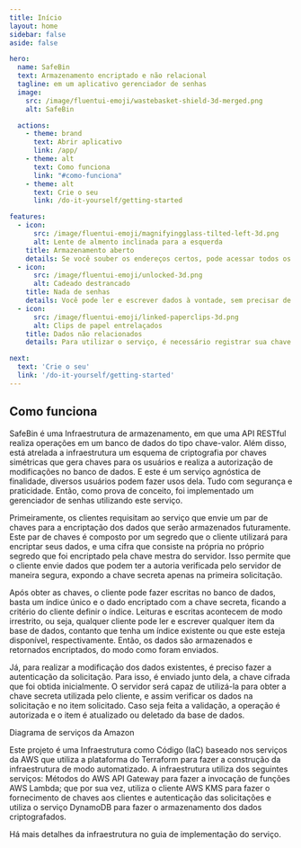 ```yaml
---
title: Início
layout: home
sidebar: false
aside: false

hero:
  name: SafeBin
  text: Armazenamento encriptado e não relacional
  tagline: em um aplicativo gerenciador de senhas
  image:
    src: /image/fluentui-emoji/wastebasket-shield-3d-merged.png
    alt: SafeBin

  actions:
    - theme: brand
      text: Abrir aplicativo
      link: /app/
    - theme: alt
      text: Como funciona
      link: "#como-funciona"
    - theme: alt
      text: Crie o seu
      link: /do-it-yourself/getting-started

features:
  - icon:
      src: /image/fluentui-emoji/magnifyingglass-tilted-left-3d.png
      alt: Lente de almento inclinada para a esquerda
    title: Armazenamento aberto
    details: Se você souber os endereços certos, pode acessar todos os dados da base. Porém, se não tiver as chaves necessárias, não será capaz de ler nada, como se estivesse trancado para você.
  - icon:
      src: /image/fluentui-emoji/unlocked-3d.png
      alt: Cadeado destrancado
    title: Nada de senhas
    details: Você pode ler e escrever dados à vontade, sem precisar de senha. Mas se quiser modificar ou apagar alguma coisa, vai precisar da chave que criou aquela informação.
  - icon:
      src: /image/fluentui-emoji/linked-paperclips-3d.png
      alt: Clips de papel entrelaçados
    title: Dados não relacionados
    details: Para utilizar o serviço, é necessário registrar sua chave pública. Mas, relaxa, ninguém consegue associar os dados diretamente a você, a não ser que conheçam a lógica específica de como tudo foi organizado.

next:
  text: 'Crie o seu'
  link: '/do-it-yourself/getting-started'
---
```


## Como funciona

SafeBin é uma Infraestrutura de armazenamento, em que uma API RESTful realiza
operações em um banco de dados do tipo chave-valor. Além disso, está atrelada a
infraestrutura um esquema de criptografia por chaves simétricas que gera chaves
para os usuários e realiza a autorização de modificações no banco de dados. E
este é um serviço agnóstica de finalidade, diversos usuários podem fazer usos
dela. Tudo com segurança e praticidade. Então, como prova de conceito, foi
implementado um gerenciador de senhas utilizando este serviço.

Primeiramente, os clientes requisitam ao serviço que envie um par de chaves para
a encriptação dos dados que serão armazenados futuramente. Este par de chaves é
composto por um segredo que o cliente utilizará para encriptar seus dados, e uma
cifra que consiste na própria no próprio segredo que foi encriptado pela chave
mestra do servidor. Isso permite que o cliente envie dados que podem ter a
autoria verificada pelo servidor de maneira segura, expondo a chave secreta
apenas na primeira solicitação.

Após obter as chaves, o cliente pode fazer escritas no banco de dados, basta um
índice único e o dado encriptado com a chave secreta, ficando a critério do
cliente definir o índice. Leituras e escritas acontecem de modo irrestrito, ou
seja, qualquer cliente pode ler e escrever qualquer item da base de dados,
contanto que tenha um índice existente ou que este esteja disponível,
respectivamente. Então, os dados são armazenados e retornados encriptados, do
modo como foram enviados.

Já, para realizar a modificação dos dados existentes, é preciso fazer a
autenticação da solicitação. Para isso, é enviado junto dela, a chave cifrada
que foi obtida inicialmente. O servidor será capaz de utilizá-la para obter a
chave secreta utilizada pelo cliente, e assim verificar os dados na solicitação
e no item solicitado. Caso seja feita a validação, a operação é autorizada e o
item é atualizado ou deletado da base de dados.

<ImgZoom src="/image/aws-diagram.png" alt="Diagrama de serviços da Amazon">
    Diagrama de serviços da Amazon
</ImgZoom>

Este projeto é uma Infraestrutura como Código (IaC) baseado nos serviços da AWS
que utiliza a plataforma do Terraform para fazer a construção da infraestrutura
de modo automatizado. A infraestrutura utiliza dos seguintes serviços: Métodos
do AWS API Gateway para fazer a invocação de funções AWS Lambda; que por sua
vez, utiliza o cliente AWS KMS para fazer o fornecimento de chaves aos clientes
e autenticação das solicitações e utiliza o serviço DynamoDB para fazer o
armazenamento dos dados criptografados.

Há mais detalhes da infraestrutura no guia de implementação do serviço.
